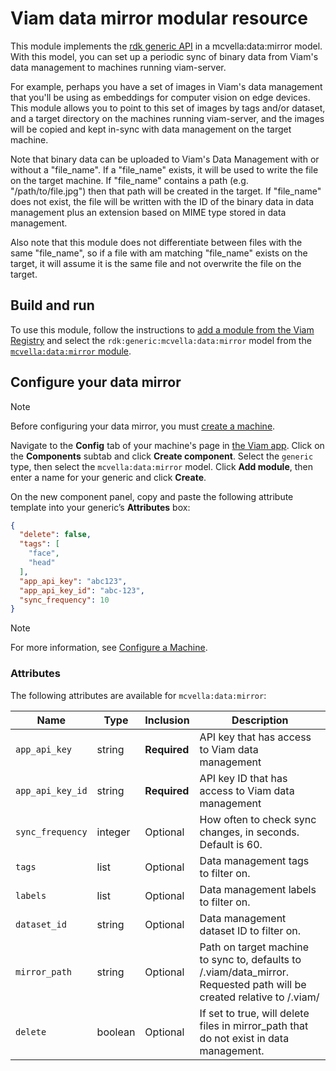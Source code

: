# Viam data mirror modular resource

This module implements the [rdk generic API](https://github.com/rdk/generic-api) in a mcvella:data:mirror model.
With this model, you can set up a periodic sync of binary data from Viam's data management to machines running viam-server.

For example, perhaps you have a set of images in Viam's data management that you'll be using as embeddings for computer vision on edge devices.
This module allows you to point to this set of images by tags and/or dataset, and a target directory on the machines running viam-server, and the images will be copied and kept in-sync with data management on the target machine.

Note that binary data can be uploaded to Viam's Data Management with or without a "file_name".
If a "file_name" exists, it will be used to write the file on the target machine.
If "file_name" contains a path (e.g. "/path/to/file.jpg") then that path will be created in the target.
If "file_name" does not exist, the file will be written with the ID of the binary data in data management plus an extension based on MIME type stored in data management.

Also note that this module does not differentiate between files with the same "file_name", so if a file with am matching "file_name" exists on the target, it will assume it is the same file and not overwrite the file on the target.

## Build and run

To use this module, follow the instructions to [add a module from the Viam Registry](https://docs.viam.com/registry/configure/#add-a-modular-resource-from-the-viam-registry) and select the `rdk:generic:mcvella:data:mirror` model from the [`mcvella:data:mirror` module](https://app.viam.com/module/rdk/mcvella:data:mirror).

## Configure your data mirror

> [!NOTE]  
> Before configuring your data mirror, you must [create a machine](https://docs.viam.com/manage/fleet/machines/#add-a-new-machine).

Navigate to the **Config** tab of your machine's page in [the Viam app](https://app.viam.com/).
Click on the **Components** subtab and click **Create component**.
Select the `generic` type, then select the `mcvella:data:mirror` model.
Click **Add module**, then enter a name for your generic and click **Create**.

On the new component panel, copy and paste the following attribute template into your generic’s **Attributes** box:

```json
{
  "delete": false,
  "tags": [
    "face",
    "head"
  ],
  "app_api_key": "abc123",
  "app_api_key_id": "abc-123",
  "sync_frequency": 10
}
```

> [!NOTE]  
> For more information, see [Configure a Machine](https://docs.viam.com/manage/configuration/).

### Attributes

The following attributes are available for `mcvella:data:mirror`:

| Name | Type | Inclusion | Description |
| ---- | ---- | --------- | ----------- |
| `app_api_key` | string | **Required** |  API key that has access to Viam data management |
| `app_api_key_id` | string | **Required** |  API key ID that has access to Viam data management |
| `sync_frequency` | integer | Optional |  How often to check sync changes, in seconds.  Default is 60. |
| `tags` | list | Optional |  Data management tags to filter on. |
| `labels` | list | Optional |  Data management labels to filter on. |
| `dataset_id` | string | Optional |  Data management dataset ID to filter on. |
| `mirror_path` | string | Optional | Path on target machine to sync to, defaults to <home>/.viam/data_mirror. Requested path will be created relative to <home>/.viam/ |
| `delete` | boolean | Optional |  If set to true, will delete files in mirror_path that do not exist in data management. |
